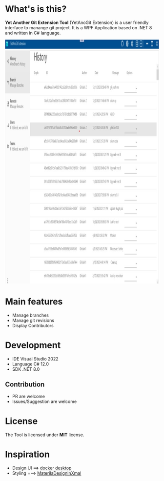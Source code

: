 # What's is this?
**Yet Another Git Extension Tool** (YetAnoGit Extension) is a user friendly interface to manange git project. It is a WPF Application based on .NET 8 and written in C# language.

<img src="./assets/Imgs/Mainpage.jpg" alt="The Main page YetAnoGit " style="height: 800px; width: 1000px;"/>

# Main features
- Manage branches
- Manage git revisions
- Display Contributors

# Development
- IDE Visual Studio 2022
- Language C# 12.0
- SDK .NET 8.0 
## Contribution
- PR are welcome
- Issues/Suggestion are welcome
# License
The Tool is licensed under **MIT** license.

# Inspiration
- Design UI ==> [docker desktop](https://github.com/CSharpDesignPro/WPF---MVVM-Based-Modern-Dashboard)
- Styling ===> [MaterilaDesignInXmal](https://github.com/MaterialDesignInXAML/MaterialDesignInXamlToolkit/tree/master)